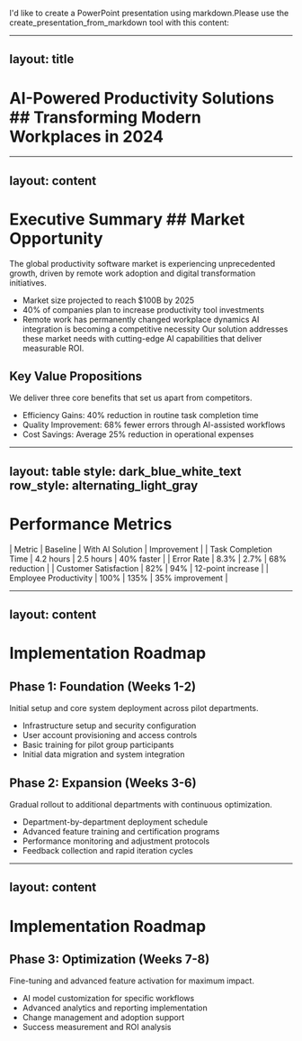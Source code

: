 I'd like to create a PowerPoint presentation using markdown.Please use the create_presentation_from_markdown tool with this content:

---
layout: title
---
# AI-Powered Productivity Solutions ## Transforming Modern Workplaces in 2024

---
layout: content
---
# Executive Summary ## Market Opportunity
The global productivity software market is experiencing unprecedented growth, driven by remote work adoption and digital transformation initiatives.
- Market size projected to reach $100B by 2025
- 40% of companies plan to increase productivity tool investments
- Remote work has permanently changed workplace dynamics
AI integration is becoming a competitive necessity Our solution addresses these market needs with cutting-edge AI capabilities that deliver measurable ROI.

## Key Value Propositions
We deliver three core benefits that set us apart from competitors.
- Efficiency Gains: 40% reduction in routine task completion time
- Quality Improvement: 68% fewer errors through AI-assisted workflows
- Cost Savings: Average 25% reduction in operational expenses
  
--- 
layout: table style: dark_blue_white_text row_style: alternating_light_gray
--- 
# Performance Metrics 
 | Metric | Baseline | With AI Solution | Improvement |
 | Task Completion Time | 4.2 hours | 2.5 hours | 40% faster |
 | Error Rate | 8.3% | 2.7% | 68% reduction | | Customer Satisfaction | 82% | 94% | 12-point increase |
 | Employee Productivity | 100% | 135% | 35% improvement |
 
 ---
 layout: content
 ---
# Implementation Roadmap

## Phase 1: Foundation (Weeks 1-2)
Initial setup and core system deployment across pilot departments.
- Infrastructure setup and security configuration
- User account provisioning and access controls
- Basic training for pilot group participants
- Initial data migration and system integration
  
## Phase 2: Expansion (Weeks 3-6)
Gradual rollout to additional departments with continuous optimization.
- Department-by-department deployment schedule
- Advanced feature training and certification programs
- Performance monitoring and adjustment protocols
- Feedback collection and rapid iteration cycles

 ---
 layout: content
 ---
# Implementation Roadmap

## Phase 3: Optimization (Weeks 7-8)
Fine-tuning and advanced feature activation for maximum impact.
- AI model customization for specific workflows
- Advanced analytics and reporting implementation
- Change management and adoption support
- Success measurement and ROI analysis